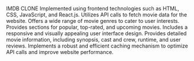 IMDB CLONE
Implemented using frontend technologies such as HTML, CSS, JavaScript, and React.js.
Utilizes API calls to fetch movie data for the website.
Offers a wide range of movie genres to cater to user interests.
Provides sections for popular, top-rated, and upcoming movies.
Includes a responsive and visually appealing user interface design.
Provides detailed movie information, including synopsis, cast and crew, runtime, and user reviews.
Implements a robust and efficient caching mechanism to optimize API calls and improve website performance.
